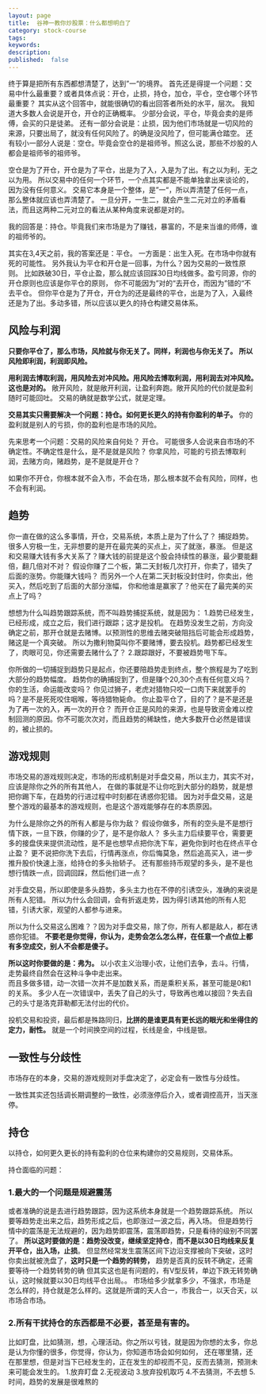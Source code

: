 ```yaml
---
layout: page
title:  谷神一教你炒股票：什么都想明白了
category: stock-course
tags:
keywords:
description: 
published:  false
---
```


终于算是把所有东西都想清楚了，达到”一“的境界。
首先还是得提一个问题：交易中什么最重要？或者具体点说：开仓，止损，持仓，加仓，平仓，空仓哪个环节最重要？
其实从这个回答中，就能很确切的看出回答者所处的水平，层次。
我知道大多数人会说是开仓，开仓的正确概率。
少部分会说，平仓，毕竟会卖的是师傅，会买的只是徒弟。
还有一部分会说是：止损，因为他们市场就是一切风险的来源，只要出局了，就没有任何风险了。的确是没风险了，但可能满仓踏空。
还有较小一部分人说是：空仓。毕竟会空仓的是祖师爷。照这么说，那些不炒股的人都会是祖师爷的祖师爷。

空仓是为了开仓，开仓是为了平仓，出是为了入，入是为了出。有之以为利，无之以为用。
所以交易中的任何一个环节，一个点其实都是不能单独拿出来谈论的，因为没有任何意义。
交易它本身是一个整体，是”一“，所以弄清楚了任何一点，那么整体就应该也弄清楚了。
一旦分开，一生二，就会产生二元对立的矛盾看法，而且这两种二元对立的看法从某种角度来说都是对的。

我的回答是：持仓。毕竟我们来市场是为了赚钱，暴富的，不是来当谁的师傅，谁的祖师爷的。

其实在3,4天之前，我的答案还是：平仓。
一方面是：出生入死。在市场中你就有死的可能性。
另外我认为平仓和开仓是一回事，为什么？因为交易的一致性原则。
比如跌破30日，平仓止盈，那么就应该回踩30日均线做多。盈亏同源，你的开仓原则也应该是你平仓的原则，
你不可能因为”对的“去开仓，而因为”错的“不去平仓。
但你平仓是为了开仓，开仓为的还是最终的平仓，出是为了入，入最终还是为了出。多动多错，所以应该以更久的持仓构建交易体系。

## 风险与利润
**只要你平仓了，那么市场，风险就与你无关了。同样，利润也与你无关了。**
**所以风险即利润，利润即风险。**

**用利润去博取利润，用风险去对冲风险。用风险去博取利润，用利润去对冲风险。这也是对的。**
敞开风险，就是敞开利润，让盈利奔跑。敞开风险的代价就是盈利随时可能回吐。
交易的确就是数学公式，就是定理。

**交易其实只需要解决一个问题：持仓。如何更长更久的持有你盈利的单子。**
你的盈利就是别人的亏损，你的盈利也是市场的风险。

先来思考一个问题：交易的风险来自何处？
开仓。
可能很多人会说来自市场的不确定性。不确定性是什么，是不是就是风险？
你拿风险，可能的亏损去博取利润，去赌方向，赌趋势，是不是就是开仓？

如果你不开仓，你根本就不会入市，不会在场，那么根本就不会有风险，同样，也不会有利润。

## 趋势
你一直在做的这么多事情，开仓，交易系统，本质上是为了什么了？
捕捉趋势。
很多人穷极一生，无非想要的是开在最完美的买点上，买了就涨，暴涨。
但是这和交易赚大钱有多大关系了？赚大钱的前提是这个股会持续性的暴涨，最少要能翻倍，翻几倍对不对？
假设你赚了二个板，第二天封板几次打开，你卖了，错失了后面的涨势。你能赚大钱吗？
而另外一个人在第二天封板没封住时，你卖出，他买入，然后吃到了后面的大部分涨幅，
你和他谁是赢家了？他买在了最完美的买点上了吗？

想想为什么叫趋势跟踪系统，而不叫趋势捕捉系统，就是因为：
1.趋势已经发生，已经形成，成立之后，我们进行跟踪；这才是投机。
在趋势没发生之前，方向没确定之前，那开仓就是去赌博。以预测性的思维去赌突破阻挡后可能会形成趋势，赌这是一个真突破。
所以为撒利物莫叫你不要赌博，要去投机。趋势都已经发生了，肉眼可见，你还需要去赌什么了？
2.跟踪跟好，不要被趋势甩下车。

你所做的一切捕捉到趋势只是起点，你还要陪趋势走到终点，整个旅程是为了吃到大部分的趋势幅度。
趋势你的确捕捉到了，但是赚个20,30个点有任何意义吗？你的生活，命运能改变吗？
你见过狮子，老虎对猎物只咬一口肉下来就罢手的吗？是不是死死咬住咽喉，等待猎物毙命。
你止盈平仓了，目的了？是不是还是为了再一次的入，再一次的开仓？
而开仓正是风险的来源，也是导致资金难以控制回测的原因。你不可能次次对，而且趋势的稀缺性，绝大多数开仓必然是错误的，被止损的。

## 游戏规则
市场交易的游戏规则决定，市场的形成机制是对手盘交易，所以主力，其实不对，应该是除你之外的所有其他人，
在做的事就是不让你吃到大部分的趋势，就是想把你踢下车，在趋势的行进过程中时刻都在诱惑你犯错。
因为对手盘交易，这是整个游戏的最基本的游戏规则，也是这个游戏能够存在的本质原因。

为什么是除你之外的所有人都是与你为敌？
假设你做多，所有的空头是不是想行情下跌，一旦下跌，你赚的少了，是不是你敌人？
多头主力后续要平仓，需要更多的接盘侠来提供流动性，是不是也想早点把你洗下车，避免你到时也在终点平仓止盈？
更不说把你洗下去后，行情再涨点，你后悔莫急，然后追高买入，进一步推升股价快速上涨，给持仓的多头抬轿子。
还有那些持币观望的多头，是不是也想行情跌一点，回调回踩，然后他们进一点？

对手盘交易，所以即使是多头趋势，多头主力也在不停的引诱空头，准确的来说是所有人犯错。
所以为什么会回调，会有折返走势，因为得引诱其他的所有人犯错，引诱大家，观望的人都参与进来。

所以为什么交易这么困难？？因为对手盘交易，除了你，所有人都是敌人，都在诱惑你犯错。
**不要老是你觉得，你认为，走势会怎么怎么样，在任意一个点位上都有多空成交，别人不会都是傻子。**

**所以这时你要做的是：弗为。** 以小农主义治理小农，让他们去争，去斗。行情，走势最终自然会在这种斗争中走出来。  
而且多做多错，动一次错一次并不是加数关系，而是乘积关系，甚至可能是0和1的关系。
多少人在一次错误中，丢失了自己的头寸，导致再也难以接回？失去自己的头寸是洛克菲勒都无法付出的代价。

投机交易和投资，最后都是殊路同归，**比拼的是谁更具有更长远的眼光和坐得住的定力，耐性。**
就是一个时间换空间的过程，长线是金，中线是银。

## 一致性与分歧性
市场存在的本身，交易的游戏规则对手盘决定了，必定会有一致性与分歧性。

一致性其实还包括调长期调整的一致性，必须涨停后介入，或者调控高开，当天涨停。
## 持仓
以持仓，如何更久更长的持有盈利的仓位来构建你的交易规则，交易体系。

持仓面临的问题：
### 1.最大的一个问题是规避震荡
或者准确的说是去进行趋势跟踪，因为这系统本身就是一个趋势跟踪系统。
所以要等趋势走出来之后，趋势形成之后，也即涨过一波之后，再入场。
但是趋势行情中的震荡是无法规避的，因为趋势即震荡，震荡即趋势，只是看待的级别不同罢了。
**所以这时要做的是：趋势没改变，继续坚定持仓**，**而不是以30日均线来反复开平仓，出入场，止损**。
但显然经常发生震荡区间下边沿支撑被向下突破，这时你卖出就被洗盘了，**这时只是一个趋势的转势，** 趋势是否真的反转不确定，还需要等待一个趋势转势的确
但其实这也是有问题的，有V型反转，单边下跌无转势确认，这时候就要以30日均线平仓出局。。
市场给多少就拿多少，不强求，市场是怎么样的，持仓就是怎么样的。这就是所谓的天人合一，市我合一，以天合天，以市场合市场。

### 2.所有干扰持仓的东西都是不必要，甚至是有害的。
比如盯盘，比如猜测，想，心理活动。你之所以亏钱，就是因为你想的太多，你总是认为你懂的很多，你觉得，你认为，你知道市场会如何如何，
还在哪里猜，还在那里想，但是对当下已经发生的，正在发生的却视而不见，反而去猜测，预测未来可能会发生的。
1.放弃盯盘
2.无视波动
3.放弃投机取巧
4.不去猜测，不去想
5.时间，趋势的发展是很难熬的





















